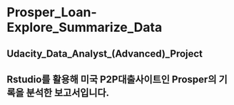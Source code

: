 # Prosper_Loan-Explore_Summarize_Data
## Udacity_Data_Analyst_(Advanced)_Project
## Rstudio를 활용해 미국 P2P대출사이트인 Prosper의 기록을 분석한 보고서입니다.
